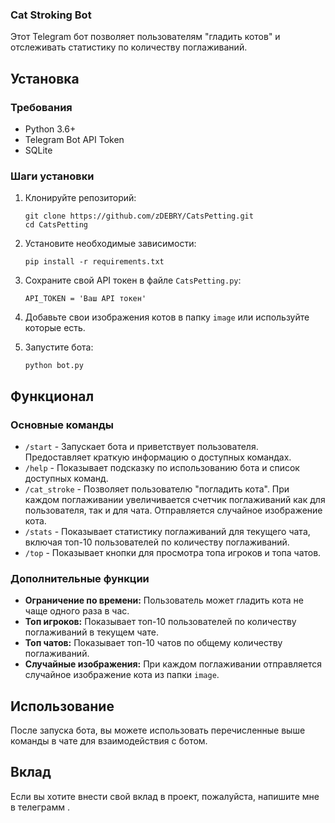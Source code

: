 ### Cat Stroking Bot

Этот Telegram бот позволяет пользователям "гладить котов" и отслеживать статистику по количеству поглаживаний. 

## Установка

### Требования
- Python 3.6+
- Telegram Bot API Token
- SQLite

### Шаги установки

1. Клонируйте репозиторий:

   ```
   git clone https://github.com/zDEBRY/CatsPetting.git
   cd CatsPetting
   ```

2. Установите необходимые зависимости:

   ```
   pip install -r requirements.txt
   ```

3. Сохраните свой API токен в файле `CatsPetting.py`:

   ```
   API_TOKEN = 'Ваш API токен'
   ```

4. Добавьте свои изображения котов в папку `image` или используйте которые есть.

5. Запустите бота:

   ```
   python bot.py
   ```

## Функционал

### Основные команды

- `/start` - Запускает бота и приветствует пользователя. Предоставляет краткую информацию о доступных командах.
- `/help` - Показывает подсказку по использованию бота и список доступных команд.
- `/cat_stroke` - Позволяет пользователю "погладить кота". При каждом поглаживании увеличивается счетчик поглаживаний как для пользователя, так и для чата. Отправляется случайное изображение кота.
- `/stats` - Показывает статистику поглаживаний для текущего чата, включая топ-10 пользователей по количеству поглаживаний.
- `/top` - Показывает кнопки для просмотра топа игроков и топа чатов.

### Дополнительные функции

- **Ограничение по времени:** Пользователь может гладить кота не чаще одного раза в час.
- **Топ игроков:** Показывает топ-10 пользователей по количеству поглаживаний в текущем чате.
- **Топ чатов:** Показывает топ-10 чатов по общему количеству поглаживаний.
- **Случайные изображения:** При каждом поглаживании отправляется случайное изображение кота из папки `image`.

## Использование

После запуска бота, вы можете использовать перечисленные выше команды в чате для взаимодействия с ботом.

## Вклад

Если вы хотите внести свой вклад в проект, пожалуйста, напишите мне в телеграмм .
